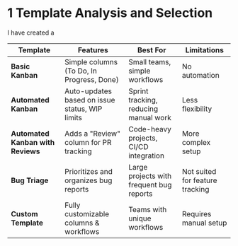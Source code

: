# 1 Template Analysis and Selection

I have created a 

| Template            | Features                                              | Best For                                      | Limitations |
|---------------------|-------------------------------------------------------|-----------------------------------------------|-------------|
| **Basic Kanban**    | Simple columns (To Do, In Progress, Done)             | Small teams, simple workflows                | No automation |
| **Automated Kanban** | Auto-updates based on issue status, WIP limits       | Sprint tracking, reducing manual work       | Less flexibility |
| **Automated Kanban with Reviews** | Adds a "Review" column for PR tracking | Code-heavy projects, CI/CD integration       | More complex setup |
| **Bug Triage**      | Prioritizes and organizes bug reports                 | Large projects with frequent bug reports     | Not suited for feature tracking |
| **Custom Template** | Fully customizable columns & workflows                 | Teams with unique workflows                  | Requires manual setup |
